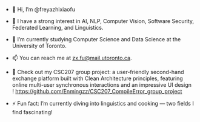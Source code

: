 
- 👋 Hi, I’m @freyazhixiaofu
- 👀 I have a strong interest in AI, NLP, Computer Vision, Software Security, Federated Learning, and Linguistics.
- 🌱 I’m currently studying Computer Science and Data Science at the University of Toronto.
- 📫 You can reach me at zx.fu@mail.utoronto.ca.

- 🔗 Check out my CSC207 group project: a user-friendly second-hand exchange platform built with Clean Architecture principles, featuring online multi-user synchronous interactions and an impressive UI design !
https://github.com/Enmingzz/CSC207_CompileError_group_project
- ⚡ Fun fact: I’m currently diving into linguistics and cooking — two fields I find fascinating!

<!---
freyazhixiaofu/freyazhixiaofu is a ✨ special ✨ repository because its `README.md` (this file) appears on your GitHub profile.
You can click the Preview link to take a look at your changes.
--->

